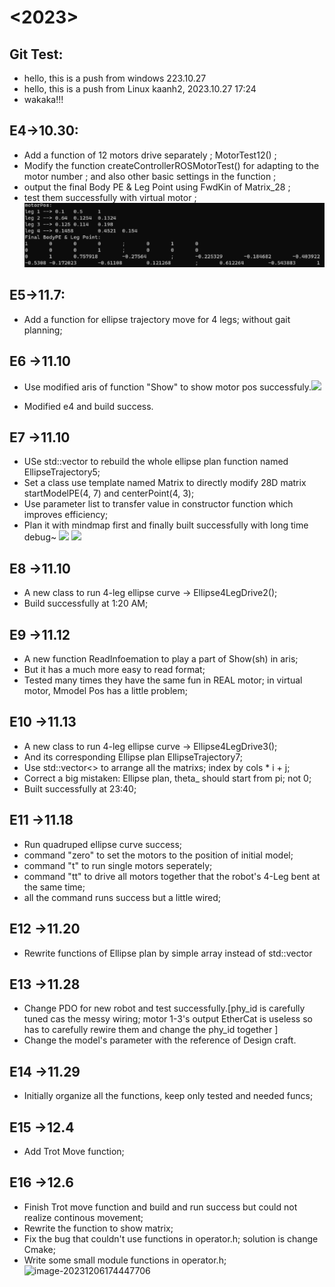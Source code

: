 # <2023>
## Git Test:
* hello, this is a push from windows 223.10.27
* hello, this is a push from Linux kaanh2, 2023.10.27 17:24
* wakaka!!!

## E4->10.30:
* Add a function of 12 motors drive separately ; MotorTest12() ;
* Modify the function createControllerROSMotorTest() for adapting to the motor number ; and also other basic settings in the function ;
* output the final Body PE & Leg Point using FwdKin of Matrix_28 ;
* test them successfully with virtual motor ;![Alt text](image-1.png)

## E5->11.7:
* Add a function for ellipse trajectory move for 4 legs; without gait planning;

## E6 ->11.10
* Use modified aris of function "Show" to show motor pos successfuly.![](https://secure2.wostatic.cn/static/kAaB3ZTpR8dXto3nabKnSR/image.png?auth_key=1699584100-ctqYQZrx8RP5oTxMSMSUDa-0-1a23ad489a492a72c78eff2b81ce3edd)

* Modified e4 and build success.

## E7 ->11.10
* USe std::vector to rebuild the whole ellipse plan function named EllipseTrajectory5; 
* Set a class use template named Matrix to directly modify 28D matrix startModelPE(4, 7) and centerPoint(4, 3);
* Use parameter list to transfer value in constructor function which improves efficiency;
* Plan it with mindmap first and finally  built successfully  with long time debug~
![](https://secure2.wostatic.cn/static/mhSyuebyMyhB4rkN2Hx2zA/image.png?auth_key=1699626773-2cetRpKWe1XwiMTYFcRK7p-0-e57fdd5c996658fca55f861569145811)
![](https://secure2.wostatic.cn/static/nbVyL5yhcf9hgDEct3dYHq/image.png?auth_key=1699626802-fTQU8VauJ7Vb4CoFHqgmLA-0-db5b7cf5bf358be88c588b291a652b29)

## E8 ->11.10
* A  new class to run  4-leg ellipse curve -> Ellipse4LegDrive2();
* Build successfully at 1:20 AM;

## E9 ->11.12
* A new function ReadInfoemation to play a part of Show(sh) in aris;
* But it has a much more easy to read format;
* Tested many times they have the same fun in REAL motor; in virtual motor, Mmodel Pos has a little problem;


## E10 ->11.13
* A new class to run  4-leg ellipse curve -> Ellipse4LegDrive3();
* And its corresponding Ellipse plan EllipseTrajectory7;
* Use std::vector<>  to arrange all the matrixs; index by cols * i + j;
* Correct a big mistaken: Ellipse plan, theta_ should start from pi; not 0;
* Built successfully at 23:40;

## E11 ->11.18
* Run quadruped ellipse curve success;
* command "zero" to set the motors to the position of initial model;
* command "t" to run single motors seperately;
* command "tt" to drive all  motors together that the robot's 4-Leg bent at the same time;
* all the command runs success but a little wired;

## E12 ->11.20
* Rewrite functions of Ellipse plan by simple array instead of std::vector

## E13 ->11.28
* Change PDO for new robot and test successfully.[phy_id is carefully tuned cas the messy wiring; motor 1-3's output EtherCat is useless so has to carefully rewire them and change the phy_id together ]
* Change the model's parameter with the reference of Design craft.

## E14 ->11.29
* Initially organize all the functions, keep only tested and needed funcs;

## E15 ->12.4
* Add Trot Move function;

## E16 ->12.6
* Finish Trot move function and build and run success but could not realize continous movement;
* Rewrite the function to show matrix;
* Fix the bug that couldn't use functions in operator.h; solution is change Cmake;
* Write some small module functions in operator.h;
![image-20231206174447706](C:\Users\Daniel\AppData\Roaming\Typora\typora-user-images\image-20231206174447706.png)
